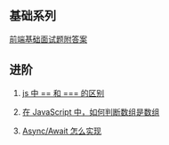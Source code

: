 ## 基础系列

[前端基础面试题附答案](https://github.com/fyuanfen/note/blob/master/article/Review/README-preview.md)

## 进阶

1. [js 中 == 和 === 的区别](https://github.com/fyuanfen/note/blob/master/article/Review/JavaScript%E4%B8%AD%3D%3D%E5%92%8C%3D%3D%3D%E7%9A%84%E5%8C%BA%E5%88%AB.md)

2. [在 JavaScript 中，如何判断数组是数组](https://github.com/fyuanfen/note/blob/master/article/Review/%E5%9C%A8JavaScript%E4%B8%AD%EF%BC%8C%E5%A6%82%E4%BD%95%E5%88%A4%E6%96%AD%E6%95%B0%E7%BB%84%E6%98%AF%E6%95%B0%E7%BB%84.md)

3. [Async/Await 怎么实现](https://github.com/fyuanfen/note/blob/master/article/Review/async%20%E5%87%BD%E6%95%B0%E7%9A%84%E5%90%AB%E4%B9%89%E5%92%8C%E7%94%A8%E6%B3%95.md)
